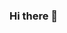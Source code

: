 ### Hi there 👋

<!--
**ucffool/ucffool** is a ✨ _special_ ✨ repository because its `README.md` (this file) appears on your GitHub profile.

[![UCFFool's GitHub stats](https://github-readme-stats.vercel.app/api?username=ucffool)](https://github.com/anuraghazra/github-readme-stats)

[![Top Langs](https://github-readme-stats.vercel.app/api/top-langs/?username=ucffool)](https://github.com/anuraghazra/github-readme-stats)
